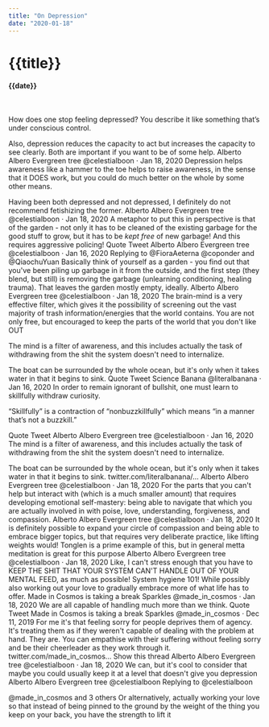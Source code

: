 ```yaml
---
title: "On Depression"
date: "2020-01-18"
---
```

# {{title}}

#### {{date}}

<br>

How does one stop feeling depressed? You describe it like something that’s under conscious control.

Also, depression reduces the capacity to act but increases the capacity to see clearly. Both are important if you want to be of some help.
Alberto Albero
Evergreen tree
@celestialboon
·
Jan 18, 2020
Depression helps awareness like a hammer to the toe helps to raise awareness, in the sense that it DOES work, but you could do much better on the whole by some other means.

Having been both depressed and not depressed, I definitely do not recommend fetishizing the former.
Alberto Albero
Evergreen tree
@celestialboon
·
Jan 18, 2020
A metaphor to put this in perspective is that of the garden - not only it has to be cleaned of the existing garbage for the good stuff to grow, but it has to be *kept free* of new garbage! And this requires aggressive policing!
Quote Tweet
Alberto Albero
Evergreen tree
@celestialboon
 · Jan 16, 2020
Replying to @FioraAeterna @coponder and @QiaochuYuan
Basically think of yourself as a garden - you find out that you've been piling up garbage in it from the outside, and the first step (they blend, but still) is removing the garbage (unlearning conditioning, healing trauma). That leaves the garden mostly empty, ideally.
Alberto Albero
Evergreen tree
@celestialboon
·
Jan 18, 2020
The brain-mind is a very effective filter, which gives it the possibility of screening out the vast majority of trash information/energies that the world contains. You are not only free, but encouraged to keep the parts of the world that you don't like OUT

The mind is a filter of awareness, and this includes actually the task of withdrawing from the shit the system doesn't need to internalize.

The boat can be surrounded by the whole ocean, but it's only when it takes water in that it begins to sink.
Quote Tweet
Science Banana
@literalbanana
 · Jan 16, 2020
In order to remain ignorant of bullshit, one must learn to skillfully withdraw curiosity. 

“Skillfully” is a contraction of “nonbuzzkillfully” which means “in a manner that’s not a buzzkill.”


Quote Tweet
Alberto Albero
Evergreen tree
@celestialboon
 · Jan 16, 2020
The mind is a filter of awareness, and this includes actually the task of withdrawing from the shit the system doesn't need to internalize.

The boat can be surrounded by the whole ocean, but it's only when it takes water in that it begins to sink. twitter.com/literalbanana/…
Alberto Albero
Evergreen tree
@celestialboon
·
Jan 18, 2020
For the parts that you can't help but interact with (which is a much smaller amount) that requires developing emotional self-mastery: being able to navigate that which you are actually involved in with poise, love, understanding, forgiveness, and compassion.
Alberto Albero
Evergreen tree
@celestialboon
·
Jan 18, 2020
It is definitely possible to expand your circle of compassion and being able to embrace bigger topics, but that requires very deliberate practice, like lifting weights would! Tonglen is a prime example of this, but in general metta meditation is great for this purpose
Alberto Albero
Evergreen tree
@celestialboon
·
Jan 18, 2020
Like, I can't stress enough that you have to KEEP THE SHIT THAT YOUR SYSTEM CAN'T HANDLE OUT OF YOUR MENTAL FEED, as much as possible! System hygiene 101! While possibly also working out your love to gradually embrace more of what life has to offer.
Made in Cosmos is taking a break
Sparkles
@made_in_cosmos
·
Jan 18, 2020
We are all capable of handling much more than we think.
Quote Tweet
Made in Cosmos is taking a break
Sparkles
@made_in_cosmos
 · Dec 11, 2019
For me it's that feeling sorry for people deprives them of agency. It's treating them as if they weren't capable of dealing with the problem at hand. They are. You can empathise with their suffering without feeling sorry and be their cheerleader as they work through it. twitter.com/made_in_cosmos…
Show this thread
Alberto Albero
Evergreen tree
@celestialboon
·
Jan 18, 2020
We can, but it's cool to consider that maybe you could usually keep it at a level that doesn't give you depression
Alberto Albero
Evergreen tree
@celestialboon
Replying to 
@celestialboon
 
@made_in_cosmos
 and 3 others
Or alternatively, actually working your love so that instead of being pinned to the ground by the weight of the thing you keep on your back, you have the strength to lift it